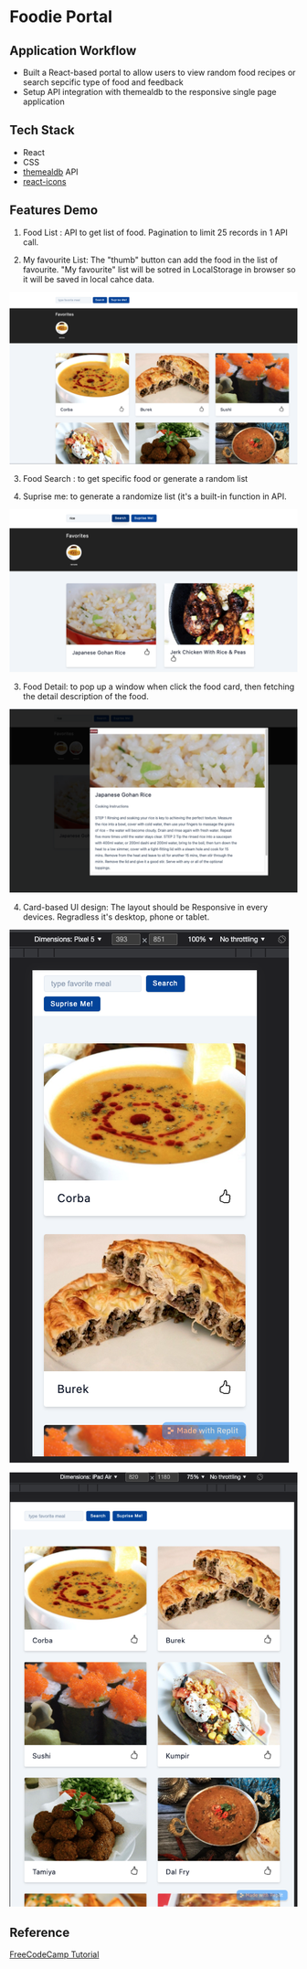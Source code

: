 # Foodie Portal

## Application Workflow
- Built a React-based portal to allow users to view random food recipes or search sepcific type of food and feedback
- Setup API integration with themealdb to the responsive single page application

## Tech Stack
- React
- CSS
- [themealdb](https://www.themealdb.com/) API
- [react-icons](https://react-icons.github.io/react-icons/icons?name=bs)

## Features Demo
1. Food List : API to get list of food. Pagination to limit 25 records in 1 API call. 

2. My favourite List: The "thumb" button can add the food in the list of favourite. "My favourite" list will be sotred in LocalStorage in browser so it will be saved in local cahce data.

![screenshoot](https://raw.githubusercontent.com/hlpangaa/react-foodie-data-fetching/master/assets/0.png)

3. Food Search : to get specific food or generate a random list

4. Suprise me: to generate a randomize list (it's a built-in function in API.

![screenshoot](https://raw.githubusercontent.com/hlpangaa/react-foodie-data-fetching/master/assets/1.png)

3. Food Detail: to pop up a window when click the food card, then fetching the detail description of the food. 

![screenshoot](https://raw.githubusercontent.com/hlpangaa/react-foodie-data-fetching/master/assets/2.png)

4. Card-based UI design: The layout should be Responsive in every devices. Regradless it's desktop, phone or tablet.

![screenshoot](https://raw.githubusercontent.com/hlpangaa/react-foodie-data-fetching/master/assets/3.png)

![screenshoot](https://raw.githubusercontent.com/hlpangaa/react-foodie-data-fetching/master/assets/4.png)


## Reference
[FreeCodeCamp Tutorial](https://www.youtube.com/watch?v=u6gSSpfsoOQ&list=PL3mH62okMrcemYpUP3YHok8pOS2in8bs6&index=1&t=25659s&ab_channel=freeCodeCamp.org)
